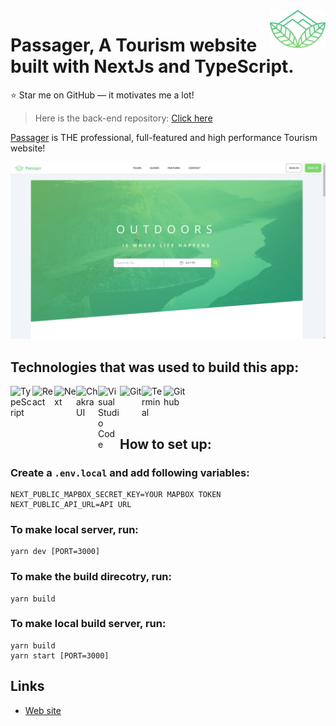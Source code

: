 <a href="https://passager.vercel.app/">
    <img src="https://github.com/AliFarajzade/passager-frontend/blob/master/public/images/logo-gradient.png?raw=true" alt="Passager Logo" title="Passager" align="right" height="60" />
</a>

# Passager, A Tourism website built with NextJs and TypeScript.

:star: Star me on GitHub — it motivates me a lot!

> Here is the back-end repository: [Click here](https://github.com/AliFarajzade/passager-backend)

[Passager](https://passager.vercel.app/) is THE professional, full-featured and
high performance Tourism website!

[![Foruma](https://raw.githubusercontent.com/AliFarajzade/passager-frontend/master/screenshot.png)](https://passager.vercel.app/)

## Technologies that was used to build this app:

<img align="left" title='TypeScript' alt="TypeScript" width="35px" src="https://upload.wikimedia.org/wikipedia/commons/4/4c/Typescript_logo_2020.svg" />
<img align="left" title='React' alt="React" width="35px" src="https://upload.wikimedia.org/wikipedia/commons/a/a7/React-icon.svg" />
<img align="left" title='Next' alt="Next" width="35px" src="https://www.svgrepo.com/show/354113/nextjs-icon.svg" />
<img align="left" title='TailwindCSS' alt="ChakraUI" width="35px" src="https://upload.wikimedia.org/wikipedia/commons/d/d5/Tailwind_CSS_Logo.svg" />
<img align="left" title='Visual Studio Code' alt="Visual Studio Code" width="35px" src="https://upload.wikimedia.org/wikipedia/commons/9/9a/Visual_Studio_Code_1.35_icon.svg" />
<img align="left" title='Git' alt="Git" width="35px" src="https://upload.wikimedia.org/wikipedia/commons/3/3f/Git_icon.svg" />
<img align="left" title='Terminal' alt="Terminal" width="35px" src="https://upload.wikimedia.org/wikipedia/commons/thumb/d/d8/High-contrast-utilities-terminal.svg/1024px-High-contrast-utilities-terminal.svg.png" />
<img align="left" title='Github' alt="Github" width="35px" src="https://github.githubassets.com/images/modules/logos_page/Octocat.png" />

<br >
<br >
<br >

## How to set up:

### Create a `.env.local` and add following variables:

```
NEXT_PUBLIC_MAPBOX_SECRET_KEY=YOUR MAPBOX TOKEN
NEXT_PUBLIC_API_URL=API URL
```

### To make local server, run:

```
yarn dev [PORT=3000]
```

### To make the build direcotry, run:

```
yarn build
```

### To make local build server, run:

```
yarn build
yarn start [PORT=3000]
```

## Links

-   [Web site](https://passager.vercel.app/)
